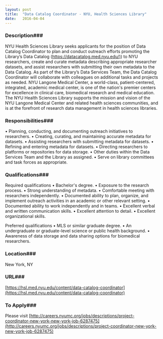 ```yaml
---
layout: post
title:  "Data Catalog Coordinator - NYU, Health Sciences Library"
date:   2016-04-04
---
```


### Description###

NYU Health Sciences Library seeks applicants for the position of Data Catalog Coordinator to plan and conduct outreach efforts promoting the Library’s Data Catalog ([https://datacatalog.med.nyu.edu/)](https://datacatalog.med.nyu.edu/)) to NYU researchers, create and curate metadata describing appropriate researcher datasets, and assist researchers with submitting their own metadata to the Data Catalog. As part of the Library’s Data Services Team, the Data Catalog Coordinator will collaborate with colleagues on additional tasks and projects as needed.
NYU Langone Medical Center, a world-class, patient-centered, integrated, academic medical center, is one of the nation's premier centers for excellence in clinical care, biomedical research and medical education. The NYU Health Sciences Library supports the mission and vision of the NYU Langone Medical Center and related health sciences communities, and is at the forefront of research data management in health sciences libraries.


### Responsibilities###

• Planning, conducting, and documenting outreach initiatives to researchers.
• Creating, curating, and maintaining accurate metadata for datasets.
• Assisting researchers with submitting metadata for datasets.
• Refining and entering metadata for datasets.
• Directing researchers to platforms or repositories for data storage.
• Other duties within the Data Services Team and the Library as assigned.
• Serve on library committees and task forces as appropriate.


### Qualifications###

Required qualifications
• Bachelor's degree.
• Exposure to the research process.
• Strong understanding of metadata.
• Comfortable meeting with researchers independently.
• Documented ability to plan, organize, and implement outreach activities in an academic or other relevant setting.
• Documented ability to work independently and in teams.
• Excellent verbal and written communication skills.
• Excellent attention to detail.
• Excellent organizational skills.

Preferred qualifications
• MLS or similar graduate degree.
• An undergraduate or graduate-level science or public health background.
• Awareness of data storage and data sharing options for biomedical researchers.




### Location###

New York, NY


### URL###

[https://hsl.med.nyu.edu/content/data-catalog-coordinator](https://hsl.med.nyu.edu/content/data-catalog-coordinator)

### To Apply###

Please visit [http://careers.nyumc.org/jobs/descriptions/project-coordinator-new-york-new-york-job-6287475](http://careers.nyumc.org/jobs/descriptions/project-coordinator-new-york-new-york-job-6287475)





